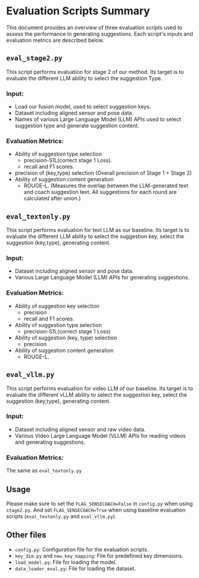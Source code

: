 # Evaluation Scripts Summary

This document provides an overview of three evaluation scripts used to assess the performance in generating suggestions. Each script's inputs and evaluation metrics are described below.

## `eval_stage2.py`
This script performs evaluation for stage 2 of our method. Its target is to evaluate the different LLM ability to select the suggestion Type.
### Input:
- Load our fusion model, used to select suggestion keys.
- Dataset including aligned sensor and pose data.
- Names of various Large Language Model (LLM) APIs used to select suggestion type and generate suggestion content.

### Evaluation Metrics:
- Ability of suggestion type selection
  - precision-S1L(correct stage 1 Loss).
  - recall and F1 scores.
- precision of (key,type) selection (Overall precision of Stage 1 + Stage 2)
- Ability of suggestion content generation
  - ROUGE-L. (Measures the overlap between the LLM-generated text and coach suggestion text. All suggestions for each round are calculated after union.)

## `eval_textonly.py`
This script performs evaluation for text LLM as our baseline. Its target is to evaluate the different LLM ability to select the suggestion key, select the suggestion (key,type), generating content.
### Input:
- Dataset including aligned sensor and pose data.
- Various Large Language Model (LLM) APIs for generating suggestions.

### Evaluation Metrics:
- Ability of suggestion key selection
  - precision
  - recall and F1 scores.
- Ability of suggestion type selection
  - precision-S1L(correct stage 1 Loss)
- Ability of suggestion (key, type) selection
  - precision
- Ability of suggestion content generation
  - ROUGE-L.

## `eval_vllm.py`
This script performs evaluation for video LLM of our baseline. Its target is to evaluate the different vLLM ability to select the suggestion key, select the suggestion (key,type), generating content.
### Input:
- Dataset including aligned sensor and raw video data.
- Various Video Large Language Model (VLLM) APIs for reading videos and generating suggestions.

### Evaluation Metrics:
The same as `eval_textonly.py`

## Usage
Please make sure to set the `FLAG_SENSECOACH=False` in `config.py` when using `stage2.py`. And set `FLAG_SENSECOACH=True` when using baseline evaluation scripts (`eval_textonly.py` and `eval_vllm.py`).

## Other files
- `config.py`: Configuration file for the evaluation scripts.
- `key_dim.py` and `new_key_mapping`: File for predefined key dimensions.
- `load_model.py`: File for loading the model.
- `data_loader_eval.py`: File for loading the dataset.